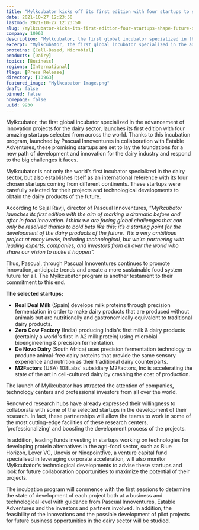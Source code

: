 ```yaml
---
title: "Mylkcubator kicks off its first edition with four startups to shape the future of dairy"
date: 2021-10-27 12:23:50
lastmod: 2021-10-27 12:23:50
slug: /mylkcubator-kicks-its-first-edition-four-startups-shape-future-dairy
company: 10963
description: "Mylkcubator, the first global incubator specialized in the advancement of innovation projects for the dairy sector, launches its first edition with four amazing startups selected from across the world."
excerpt: "Mylkcubator, the first global incubator specialized in the advancement of innovation projects for the dairy sector, launches its first edition with four amazing startups selected from across the world."
proteins: [Cell-Based, Microbial]
products: [Dairy]
topics: [Business]
regions: [International]
flags: [Press Release]
directory: [10963]
featured_image: "Mylkcubator Image.png"
draft: false
pinned: false
homepage: false
uuid: 9930
---
```

<p>Mylkcubator, the first global incubator specialized in the advancement of innovation projects for the dairy sector, launches its first edition with four amazing startups selected from across the world. Thanks to this incubation program, launched by Pascual Innoventures in collaboration with Eatable Adventures, these promising startups are set to lay the foundations for a new path of development and innovation for the dairy industry and respond to the big challenges it faces.</p>
<p>Mylkcubator is not only the world’s first incubator specialized in the dairy sector, but also establishes itself as an international reference with its four chosen startups coming from different continents. These startups were carefully selected for their projects and technological developments to obtain the dairy products of the future.</p>
<p>According to Sejal Ravji, director of Pascual Innoventures, <em>"Mylkcubator launches its first edition with the aim of marking a dramatic before and after in food innovation. I think we are facing global challenges that can only be resolved thanks to bold bets like this; it’s a starting point for the development of the dairy products of the future.  It’s a very ambitious project at many levels, including technological, but we’re partnering with leading experts, companies, and investors from all over the world who share our vision to make it happen".</em></p>
<p>Thus, Pascual, through Pascual Innoventures continues to promote innovation, anticipate trends and create a more sustainable food system future for all. The Mylkcubator program is another testament to their commitment to this end.</p>
<p><strong>The selected startups:</strong></p>
<ul>
<li><strong>Real</strong> <strong>Deal Milk</strong> (Spain) develops milk proteins through precision fermentation in order to make dairy products that are produced without animals but are nutritionally and gastronomically equivalent to traditional dairy products.</li>
<li><strong>Zero Cow</strong> <strong>Factory</strong> (India) producing India's first milk & dairy products (certainly a world's first in A2 milk protein) using microbial bioengineering & precision fermentation.</li>
<li><strong>De Novo Dairy </strong>(South Africa) uses precision fermentation technology to produce animal-free dairy proteins that provide the same sensory experience and nutrition as their traditional dairy counterparts.</li>
<li><strong>M2Factors</strong> (USA) 108Labs' subsidiary M2Factors, Inc is accelerating the state of the art in cell-cultured dairy by crashing the cost of production.</li>
</ul>
<p>The launch of Mylkcubator has attracted the attention of companies, technology centers and professional investors from all over the world.</p>
<p>Renowned research hubs have already expressed their willingness to collaborate with some of the selected startups in the development of their research. In fact, these partnerships will allow the teams to work in some of the most cutting-edge facilities of these research centers, ‘professionalizing’ and boosting the development process of the projects.</p>
<p>In addition, leading funds investing in startups working on technologies for developing protein alternatives in the agri-food sector, such as Blue Horizon, Lever VC, Unovis or Ninepointfive, a venture capital fund specialised in leveraging corporate acceleration, will also monitor Mylkcubator's technological developments to advise these startups and look for future collaboration opportunities to maximize the potential of their projects.</p>
<p>The incubation program will commence with the first sessions to determine the state of development of each project both at a business and technological level with guidance from Pascual Innoventures, Eatable Adventures and the investors and partners involved. In addition, the feasibility of the innovations and the possible development of pilot projects for future business opportunities in the dairy sector will be studied.</p>
<p> </p>
